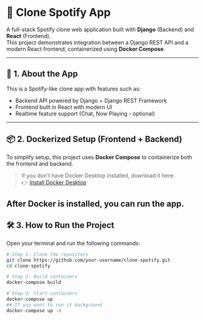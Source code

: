 # 🎵 Clone Spotify App

A full-stack Spotify clone web application built with **Django** (Backend) and **React** (Frontend).  
This project demonstrates integration between a Django REST API and a modern React frontend, containerized using **Docker Compose**.

---

## 🚀 1. About the App
This is a Spotify-like clone app with features such as:
- Backend API powered by Django + Django REST Framework
- Frontend built in React with modern UI
- Realtime feature support (Chat, Now Playing - optional)
---

## 📦 2. Dockerized Setup (Frontend + Backend)
To simplify setup, this project uses **Docker Compose** to containerize both the frontend and backend.
> If you don’t have Docker Desktop installed, download it here:  
👉  <a href="https://www.docker.com/get-started/" target="_blank">Install Docker Desktop</a>

After Docker is installed, you can run the app.
---

## 🛠️ 3. How to Run the Project

Open your terminal and run the following commands:

```bash
# Step 1: Clone the repository
git clone https://github.com/your-username/clone-spotify.git
cd clone-spotify

# Step 2: Build containers
docker-compose build

# Step 3: Start containers
docker-compose up
## If you want to run it background
docker-compose up -d


